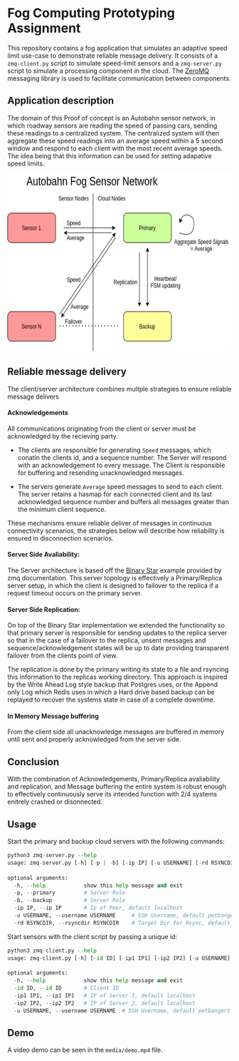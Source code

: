 # Fog Computing Prototyping Assignment

This repository contains a fog application that simulates an adaptive speed limit use-case to demonstrate reliable message delivery. It consists of a `zmq-client.py` script to simulate speed-limit sensors and a `zmq-server.py` script to simulate a processing component in the cloud. The [ZeroMQ](https://zeromq.org) messaging library is used to facilitate communication between components.

## Application description

The domain of this Proof of concept is an Autobahn sensor network, in which roadway sensors are reading the speed of passing cars, sending these readings to a centralized system. The centralized system will then aggregate these speed readings into an average speed within a 5 second window and respond to each client with the most recent average speeds. The idea being that this information can be used for setting adapative speed limits.

<p align="center">
  <img width="600" height="400" src="media/diagram.png">
</p>

## Reliable message delivery

The client/server architecture combines multple strategies to ensure reliable message delivers

#### Acknowledgements

All communications originating from the client or server must be acknowledged by the recieving party. 

- The clients are responsible for generating `Speed` messages, which conatin the clients id, and a sequence number. The Server will respond with an acknowledgement to every message. The Client is responsible for buffering and resending unacknowledged messages.

- The servers generate `Average` speed messages to send to each client. The server retains a hasmap for each connected client and its last acknowledged sequence number and buffers all messages greater than the minimum client sequence. 

These mechanisms ensure reliable deliver of messages in continuous connectivity scenarios, the strategies below will describe how reliability is ensured in disconnection scenarios.


#### Server Side Avaliability:

 The Server architecture is based off the [Binary Star](https://zguide.zeromq.org/docs/chapter4/) example provided by zmq documentation. This server topology is effectively a Primary/Replica server setup, in which the client is designed to failover to the replica if a request timeout occurs on the primary server. 

#### Server Side Replication:

 On top of the Binary Star implementation we extended the functionality so that primary server is responsible for sending updates to the replica server so that in the case of a failover to the replica, unsent messages and sequence/acknowledgement states will be up to date providing transparent failover from the clients point of view.

 The replication is done by the primary writing its state to a file and rsyncing this information to the replicas working directory. This approach is inspired by the Write Ahead Log style backup that Postgres uses, or the Append only Log which Redis uses in which a Hard drive based backup can be replayed to recover the systems state in case of a complete downtime.

#### In Memory Message buffering

From the client side all unacknowledge messages are buffered in memory until sent and properly acknowledged from the server side. 

## Conclusion

With the combination of Acknowledgements, Primary/Replica avaliability and replication, and Message buffering the entire system is robust enough to effectively continuously serve its intended function with 2/4 systems enitrely crashed or disonnected. 

## Usage

Start the primary and backup cloud servers with the following commands:


```python
python3 zmq-server.py --help
usage: zmq-server.py [-h] [-p | -b] [-ip IP] [-u USERNAME] [-rd RSYNCDIR]

optional arguments:
  -h, --help            show this help message and exit
  -p, --primary         # Server Role
  -b, --backup          # Server Role
  -ip IP, --ip IP       # Ip of Peer, default localhost
  -u USERNAME, --username USERNAME     # SSH Username, default petbangert
  -rd RSYNCDIR, --rsyncdir RSYNCDIR    # Target Dir for Rsync, default ~/fc-ss2021/

```


Start sensors with the client script by passing a unique id:

```python
python3 zmq-client.py --help
usage: zmq-client.py [-h] [-id ID] [-ip1 IP1] [-ip2 IP2] [-u USERNAME]

optional arguments:
  -h, --help            show this help message and exit
  -id ID, --id ID       # Client ID
  -ip1 IP1, --ip1 IP1   # IP of Server 1, default localhost
  -ip2 IP2, --ip2 IP2   # IP of Server 2, default localhost
  -u USERNAME, --username USERNAME  # SSH Username, default petbangert


```


## Demo

A video demo can be seen in the `media/demo.mp4` file.

